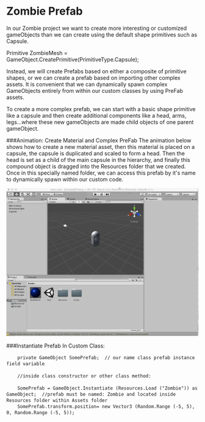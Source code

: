 # Zombie Prefab

In our Zombie project we want to create more interesting or customized gameObjects than we can create using the default shape primitives such as Capsule.  

Primitive ZombieMesh = GameObject.CreatePrimitive(PrimitiveType.Capsule);

Instead, we will create Prefabs based on either a composite of primitive shapes, or we can create a prefab based on importing other complex assets.  It is convenient that we can dynamically spawn complex GameObjects entirely from within our custom classes by using PreFab assets.

To create a more complex prefab, we can start with a basic shape primitive like a capsule and then create additional components like a head, arms, legs...where these new gameObjects are made child objects of one parent gameObject.

###Animation: Create Material and Complex PreFab
The animation below shows how to create a new material asset, then this material is placed on a capsule, the capsule is duplicated and scaled to form a head.  Then the head is set as a child of the main capsule in the hierarchy, and finally this compound object is dragged into the Resources folder that we created.  Once in this specially named folder, we can access this prefab by it's name to dynamically spawn within our custom code.

![](prefabAnimation.gif)

###Instantiate Prefab In Custom Class:
        
        private GameObject SomePrefab;  // our name class prefab instance field variable
        
        //inside class constructor or other class method:
        
		SomePrefab = GameObject.Instantiate (Resources.Load ("Zombie")) as GameObject;  //prefab must be named: Zombie and located inside Resources folder within Assets folder
		SomePrefab.transform.position= new Vector3 (Random.Range (-5, 5), 0, Random.Range (-5, 5));

